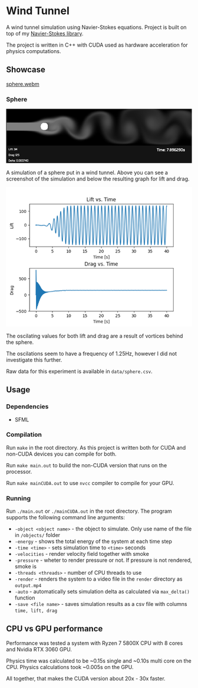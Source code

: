 # Wind Tunnel
A wind tunnel simulation using Navier-Stokes equations. Project is built on top of my [Navier-Stokes library](https://github.com/gregora/Navier-Stokes).

The project is written in C++ with CUDA used as hardware acceleration for physics computations.

## Showcase

[sphere.webm](https://github.com/user-attachments/assets/977c7521-c4a4-4afa-98c4-17b6c00de87a)


### Sphere

![Spherical object](render/sphere.png)

A simulation of a sphere put in a wind tunnel. Above you can see a screenshot of the simulation and below the resulting graph for lift and drag.

![Graph](data/figure_sphere.png)

The oscilating values for both lift and drag are a result of vortices behind the sphere.

The oscilations seem to have a frequency of 1.25Hz, however I did not investigate this further.

Raw data for this experiment is available in `data/sphere.csv`.

## Usage

### Dependencies
* SFML

### Compilation
Run `make` in the root directory. As this project is written both for CUDA and non-CUDA devices you can compile for both.

Run `make main.out` to build the non-CUDA version that runs on the processor.

Run `make mainCUDA.out` to use `nvcc` compiler to compile for your GPU.

### Running
Run `./main.out` or `./mainCUDA.out` in the root directory. The program supports the following command line arguments:
* `-object <object name>` - the object to simulate. Only use name of the file in `/objects/` folder
* `-energy` - shows the total energy of the system at each time step
* `-time <time>` - sets simulation time to `<time>` seconds
* `-velocities` - render velocity field together with smoke
* `-pressure` - wheter to render pressure or not. If pressure is not rendered, smoke is
* `-threads <threads>` - number of CPU threads to use
* `-render` - renders the system to a video file in the `render` directory as `output.mp4`
* `-auto` - automatically sets simulation delta as calculated via `max_delta()` function
* `-save <file name>` - saves simulation results as a csv file with columns `time, lift, drag`

## CPU vs GPU performance

Performance was tested a system with Ryzen 7 5800X CPU with 8 cores and Nvidia RTX 3060 GPU.

Physics time was calculated to be ~0.15s single and ~0.10s multi core on the CPU.
Physics calculations took ~0.005s on the GPU.

All together, that makes the CUDA version about 20x - 30x faster.
